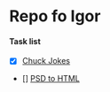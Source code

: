 # Repo fo Igor #

#### Task list ####
- [x] [Chuck Jokes](https://github.com/mykytiakv/padavan/tree/master/task1_(chuck_jokes))
- [] [PSD to HTML](https://github.com/mykytiakv/padavan/tree/master/task2_(psd_to_html))